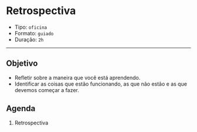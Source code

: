 # Retrospectiva

- Tipo: `oficina`
- Formato: `guiado`
- Duração: `2h`

***

## Objetivo

- Refletir sobre a maneira que você está aprendendo.
- Identificar as coisas que estão funcionando, as que não estão e as que devemos começar a fazer.

## Agenda

1. Retrospectiva
